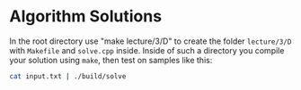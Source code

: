 # Algorithm Solutions

In the root directory use "make lecture/3/D" to create the folder `lecture/3/D` with `Makefile` and `solve.cpp` inside.
Inside of such a directory you compile your solution using `make`, then test on samples like this:

```bash
cat input.txt | ./build/solve
```
